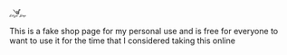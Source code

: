 <svg width="29" height="16" viewBox="0 0 29 16" fill="none" xmlns="http://www.w3.org/2000/svg">
    <path d="M7 1L13 8" stroke="black" stroke-linecap="round" />
    <path d="M17 1H19" stroke="black" stroke-linecap="round" />
    <path d="M12 4L15 4" stroke="black" stroke-linecap="round" />
    <path d="M13 8L16 8" stroke="black" stroke-linecap="round" />
    <path d="M13 6L15 6" stroke="black" stroke-linecap="round" />
    <path d="M17 1L16 8" stroke="black" stroke-linecap="round" />
    <path
        d="M3.834 9.556C3.834 9.756 3.738 9.934 3.546 10.09C3.358 10.246 3.14 10.36 2.892 10.432C2.648 10.504 2.412 10.54 2.184 10.54C2.124 10.54 2.08 10.538 2.052 10.534V10.33C2.06 10.33 2.176 10.312 2.4 10.276C2.624 10.236 2.812 10.168 2.964 10.072C3.12 9.976 3.198 9.868 3.198 9.748C3.198 9.604 3.09 9.532 2.874 9.532C2.582 9.532 2.306 9.632 2.046 9.832C1.786 10.032 1.656 10.242 1.656 10.462C1.656 10.682 1.792 10.824 2.064 10.888C2.124 10.904 2.164 10.92 2.184 10.936C2.204 10.952 2.214 10.98 2.214 11.02C2.214 11.06 2.194 11.094 2.154 11.122C2.118 11.146 2.032 11.182 1.896 11.23C1.16 11.482 0.792 11.874 0.792 12.406C0.792 12.514 0.812 12.606 0.852 12.682C1.096 12.37 1.412 12.116 1.8 11.92C2.188 11.724 2.562 11.626 2.922 11.626C3.11 11.626 3.26 11.668 3.372 11.752C3.484 11.832 3.54 11.944 3.54 12.088C3.54 12.312 3.436 12.536 3.228 12.76C3.02 12.984 2.75 13.166 2.418 13.306C2.09 13.45 1.762 13.522 1.434 13.522C1.11 13.522 0.854 13.462 0.666 13.342C0.662 13.346 0.644 13.376 0.612 13.432C0.532 13.592 0.464 13.704 0.408 13.768L0.21 13.684C0.238 13.572 0.32 13.402 0.456 13.174C0.272 12.966 0.18 12.734 0.18 12.478C0.18 12.218 0.284 11.972 0.492 11.74C0.704 11.504 0.998 11.31 1.374 11.158C1.186 11.002 1.092 10.84 1.092 10.672C1.092 10.444 1.212 10.212 1.452 9.976C1.692 9.736 1.984 9.542 2.328 9.394C2.676 9.246 3.002 9.172 3.306 9.172C3.466 9.172 3.594 9.208 3.69 9.28C3.786 9.348 3.834 9.44 3.834 9.556ZM2.574 11.986C2.338 11.986 2.062 12.076 1.746 12.256C1.434 12.436 1.18 12.65 0.984 12.898C1.144 13.078 1.37 13.168 1.662 13.168C1.958 13.168 2.246 13.074 2.526 12.886C2.81 12.694 2.952 12.488 2.952 12.268C2.952 12.18 2.918 12.112 2.85 12.064C2.782 12.012 2.69 11.986 2.574 11.986ZM6.03567 10.654L5.98167 10.888C5.91367 10.88 5.82567 10.876 5.71767 10.876C5.31767 10.876 5.11767 11.008 5.11767 11.272C5.11767 11.328 5.19767 11.492 5.35767 11.764C5.52167 12.036 5.60367 12.218 5.60367 12.31C5.60367 12.526 5.52967 12.696 5.38167 12.82C5.23767 12.94 5.04367 13 4.79967 13C4.46367 13 4.19367 12.814 3.98967 12.442L4.21767 12.28C4.27367 12.324 4.33367 12.378 4.39767 12.442C4.46167 12.502 4.50967 12.544 4.54167 12.568C4.61767 12.636 4.70167 12.67 4.79367 12.67C4.88567 12.67 4.96567 12.638 5.03367 12.574C5.10167 12.506 5.13567 12.424 5.13567 12.328C5.13567 12.228 5.04767 12.044 4.87167 11.776C4.69967 11.508 4.61367 11.32 4.61367 11.212C4.61367 11.016 4.69567 10.866 4.85967 10.762C5.02767 10.658 5.24567 10.606 5.51367 10.606C5.78567 10.606 5.95967 10.622 6.03567 10.654ZM7.464 12.328L7.596 12.478C7.496 12.634 7.374 12.756 7.23 12.844C7.09 12.932 6.948 12.976 6.804 12.976C6.66 12.976 6.546 12.936 6.462 12.856C6.378 12.772 6.336 12.658 6.336 12.514C6.336 12.178 6.462 11.714 6.714 11.122C6.51 11.154 6.306 11.202 6.102 11.266L6.06 11.032L6.054 11.026C6.254 10.942 6.516 10.874 6.84 10.822C6.872 10.762 6.944 10.616 7.056 10.384C7.28 9.924 7.44 9.626 7.536 9.49L7.794 9.592C7.754 9.68 7.684 9.828 7.584 10.036C7.484 10.24 7.372 10.472 7.248 10.732C7.428 10.72 7.57 10.714 7.674 10.714C7.778 10.714 7.858 10.73 7.914 10.762V11.02C7.858 11.008 7.776 11.002 7.668 11.002C7.564 11.002 7.376 11.02 7.104 11.056C6.868 11.584 6.75 11.968 6.75 12.208C6.75 12.3 6.778 12.376 6.834 12.436C6.894 12.496 6.972 12.526 7.068 12.526C7.168 12.526 7.3 12.46 7.464 12.328ZM10.5065 12.622L10.5245 12.778C10.5085 12.79 10.3225 12.862 9.96647 12.994C9.91847 13.258 9.85647 13.518 9.78047 13.774C9.70847 14.034 9.63447 14.23 9.55847 14.362C9.48647 14.498 9.40047 14.632 9.30047 14.764C9.10047 15.028 8.83047 15.16 8.49047 15.16C8.32247 15.16 8.18847 15.108 8.08847 15.004C7.98847 14.9 7.93847 14.758 7.93847 14.578C7.93847 13.886 8.51847 13.33 9.67847 12.91L10.0025 11.77C9.65847 12.286 9.34847 12.604 9.07247 12.724C8.93647 12.788 8.79247 12.82 8.64047 12.82C8.49247 12.82 8.37247 12.772 8.28047 12.676C8.19247 12.58 8.14847 12.44 8.14847 12.256C8.14847 12.072 8.21047 11.816 8.33447 11.488C8.46247 11.156 8.60447 10.878 8.76047 10.654L9.05447 10.78C9.04247 10.792 8.98647 10.898 8.88647 11.098C8.71047 11.462 8.62247 11.732 8.62247 11.908C8.62247 12.084 8.65647 12.202 8.72447 12.262C8.79247 12.322 8.89247 12.352 9.02447 12.352C9.15647 12.352 9.30447 12.274 9.46847 12.118C9.63647 11.958 9.89447 11.644 10.2425 11.176L10.4585 11.302C10.4265 11.434 10.3545 11.674 10.2425 12.022C10.1345 12.366 10.0605 12.63 10.0205 12.814L10.5065 12.622ZM9.64247 13.09C9.39047 13.206 9.16847 13.338 8.97647 13.486C8.61647 13.758 8.43647 14.022 8.43647 14.278C8.43647 14.374 8.46447 14.452 8.52047 14.512C8.57647 14.572 8.64647 14.602 8.73047 14.602C9.13047 14.602 9.43447 14.098 9.64247 13.09ZM12.4575 11.218C12.5615 11.39 12.6135 11.58 12.6135 11.788C12.6135 12.112 12.5015 12.402 12.2775 12.658C12.0535 12.91 11.7895 13.036 11.4855 13.036C11.2535 13.036 11.0715 12.97 10.9395 12.838C10.8115 12.702 10.7475 12.516 10.7475 12.28C10.7475 11.9 10.8955 11.56 11.1915 11.26C11.4875 10.956 11.8195 10.804 12.1875 10.804C12.2555 10.804 12.3035 10.806 12.3315 10.81L12.3495 11.008C12.0295 11.008 11.7635 11.1 11.5515 11.284C11.3395 11.468 11.2335 11.704 11.2335 11.992C11.2335 12.164 11.2755 12.304 11.3595 12.412C11.4435 12.516 11.5655 12.568 11.7255 12.568C11.8895 12.568 12.0195 12.496 12.1155 12.352C12.2115 12.208 12.2595 12.04 12.2595 11.848C12.2595 11.652 12.2215 11.474 12.1455 11.314L12.4575 11.218ZM14.6958 10.654L14.6418 10.888C14.5738 10.88 14.4858 10.876 14.3778 10.876C13.9778 10.876 13.7778 11.008 13.7778 11.272C13.7778 11.328 13.8578 11.492 14.0178 11.764C14.1818 12.036 14.2638 12.218 14.2638 12.31C14.2638 12.526 14.1898 12.696 14.0418 12.82C13.8978 12.94 13.7038 13 13.4598 13C13.1238 13 12.8538 12.814 12.6498 12.442L12.8778 12.28C12.9338 12.324 12.9938 12.378 13.0578 12.442C13.1218 12.502 13.1698 12.544 13.2018 12.568C13.2778 12.636 13.3618 12.67 13.4538 12.67C13.5458 12.67 13.6258 12.638 13.6938 12.574C13.7618 12.506 13.7958 12.424 13.7958 12.328C13.7958 12.228 13.7078 12.044 13.5318 11.776C13.3598 11.508 13.2738 11.32 13.2738 11.212C13.2738 11.016 13.3558 10.866 13.5198 10.762C13.6878 10.658 13.9058 10.606 14.1738 10.606C14.4458 10.606 14.6198 10.622 14.6958 10.654ZM20.699 11.914L21.125 11.908V12.154C21.077 12.146 21.021 12.142 20.957 12.142C20.893 12.142 20.821 12.146 20.741 12.154C20.741 12.462 20.593 12.774 20.297 13.09C20.001 13.406 19.643 13.662 19.223 13.858C18.807 14.058 18.419 14.158 18.059 14.158C17.871 14.158 17.717 14.11 17.597 14.014C17.481 13.918 17.423 13.792 17.423 13.636C17.423 13.404 17.577 13.162 17.885 12.91C18.193 12.658 18.553 12.45 18.965 12.286C19.377 12.122 19.749 12.026 20.081 11.998C20.041 11.938 19.979 11.886 19.895 11.842C19.811 11.798 19.639 11.73 19.379 11.638C19.119 11.542 18.935 11.438 18.827 11.326C18.719 11.21 18.665 11.048 18.665 10.84C18.665 10.632 18.777 10.394 19.001 10.126C19.225 9.858 19.489 9.634 19.793 9.454C20.101 9.27 20.371 9.178 20.603 9.178C20.707 9.178 20.793 9.216 20.861 9.292C20.929 9.364 20.963 9.454 20.963 9.562C20.963 9.738 20.857 9.96 20.645 10.228C20.433 10.492 20.197 10.694 19.937 10.834L19.793 10.63C19.949 10.55 20.085 10.426 20.201 10.258C20.321 10.086 20.381 9.938 20.381 9.814C20.381 9.69 20.315 9.628 20.183 9.628C19.995 9.628 19.779 9.746 19.535 9.982C19.295 10.214 19.175 10.432 19.175 10.636C19.175 10.776 19.211 10.886 19.283 10.966C19.355 11.046 19.537 11.146 19.829 11.266C20.121 11.382 20.329 11.486 20.453 11.578C20.577 11.666 20.659 11.778 20.699 11.914ZM18.023 13.48C18.023 13.672 18.179 13.768 18.491 13.768C18.663 13.768 18.885 13.704 19.157 13.576C19.433 13.452 19.675 13.276 19.883 13.048C20.095 12.824 20.201 12.594 20.201 12.358C20.201 12.33 20.195 12.288 20.183 12.232C19.635 12.284 19.137 12.438 18.689 12.694C18.245 12.95 18.023 13.212 18.023 13.48ZM23.6807 12.562L23.8187 12.676C23.6507 12.956 23.4327 13.096 23.1647 13.096C22.9327 13.096 22.8167 12.982 22.8167 12.754C22.8167 12.622 22.8727 12.412 22.9847 12.124C23.1007 11.832 23.1587 11.64 23.1587 11.548C23.1587 11.432 23.0847 11.374 22.9367 11.374C22.7887 11.374 22.5867 11.534 22.3307 11.854C22.0787 12.17 21.8667 12.538 21.6947 12.958L21.3407 12.832C21.5487 11.788 22.0927 10.39 22.9727 8.638L23.2667 8.734C22.8227 9.622 22.5047 10.328 22.3127 10.852C22.1127 11.396 21.9627 11.846 21.8627 12.202C22.1707 11.694 22.4347 11.342 22.6547 11.146C22.8787 10.95 23.0727 10.852 23.2367 10.852C23.5327 10.852 23.6807 10.958 23.6807 11.17C23.6807 11.302 23.6067 11.538 23.4587 11.878C23.3107 12.218 23.2367 12.444 23.2367 12.556C23.2367 12.668 23.2907 12.724 23.3987 12.724C23.4547 12.724 23.5487 12.67 23.6807 12.562ZM25.6704 11.218C25.7744 11.39 25.8264 11.58 25.8264 11.788C25.8264 12.112 25.7144 12.402 25.4904 12.658C25.2664 12.91 25.0024 13.036 24.6984 13.036C24.4664 13.036 24.2844 12.97 24.1524 12.838C24.0244 12.702 23.9604 12.516 23.9604 12.28C23.9604 11.9 24.1084 11.56 24.4044 11.26C24.7004 10.956 25.0324 10.804 25.4004 10.804C25.4684 10.804 25.5164 10.806 25.5444 10.81L25.5624 11.008C25.2424 11.008 24.9764 11.1 24.7644 11.284C24.5524 11.468 24.4464 11.704 24.4464 11.992C24.4464 12.164 24.4884 12.304 24.5724 12.412C24.6564 12.516 24.7784 12.568 24.9384 12.568C25.1024 12.568 25.2324 12.496 25.3284 12.352C25.4244 12.208 25.4724 12.04 25.4724 11.848C25.4724 11.652 25.4344 11.474 25.3584 11.314L25.6704 11.218ZM26.8407 11.896C27.1447 11.44 27.4087 11.13 27.6327 10.966C27.8567 10.798 28.0527 10.714 28.2207 10.714C28.3887 10.714 28.5187 10.766 28.6107 10.87C28.7027 10.97 28.7487 11.098 28.7487 11.254C28.7487 11.686 28.5927 12.086 28.2807 12.454C27.9727 12.818 27.6247 13 27.2367 13C27.0647 13 26.9287 12.97 26.8287 12.91L26.9727 12.652C27.1807 12.68 27.3107 12.694 27.3627 12.694C27.5787 12.694 27.7807 12.568 27.9687 12.316C28.1567 12.064 28.2507 11.806 28.2507 11.542C28.2507 11.442 28.2207 11.36 28.1607 11.296C28.1047 11.228 28.0307 11.194 27.9387 11.194C27.7187 11.194 27.4687 11.388 27.1887 11.776C26.9127 12.164 26.6527 12.644 26.4087 13.216C26.1687 13.792 25.9587 14.404 25.7787 15.052L25.4187 14.926C25.4267 14.902 25.5027 14.694 25.6467 14.302C25.7867 13.914 25.9247 13.528 26.0607 13.144C26.4367 12.088 26.6247 11.51 26.6247 11.41C26.6247 11.154 26.5727 10.922 26.4687 10.714L26.7687 10.564C26.8927 10.736 26.9547 10.918 26.9547 11.11C26.9547 11.298 26.9167 11.56 26.8407 11.896Z"
        fill="black" />
</svg>

This is a fake shop page for my personal use and is free for everyone to want to use it for the time that I considered taking this online
